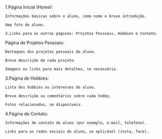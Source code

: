 1.Página Inicial (Home):

    Informações básicas sobre o aluno, como nome e breve introdução.

    Uma foto do aluno.

    3.Links para as outras páginas: Projetos Pessoais, Hobbies e Contato.


Página de Projetos Pessoais:

    Destaques dos projetos pessoais do aluno.

    Breve descrição de cada projeto.

    Imagens ou links para mais detalhes, se necessário.


3.Página de Hobbies:

    Lista dos hobbies ou interesses do aluno.

    Breve descrição ou comentários sobre cada hobby.

    Fotos relacionadas, se disponíveis.


4.Página de Contato:

    Informações de contato do aluno (por exemplo, e-mail, telefone).

    Links para as redes sociais do aluno, se aplicável (insta, face).